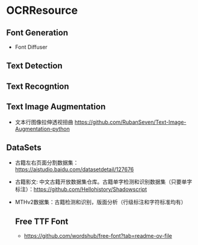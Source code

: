 # OCRResource

## Font Generation
- Font Diffuser

## Text Detection


## Text Recogntion

## Text Image Augmentation
- 文本行图像拉伸透视扭曲  https://github.com/RubanSeven/Text-Image-Augmentation-python

## DataSets
- 古籍左右页面分割数据集：https://aistudio.baidu.com/datasetdetail/127676
- 古籍影文: 中文古籍开放数据集仓库。古籍单字检测和识别数据集（只要单字标注）：https://github.com/Hellohistory/Shadowscript
- MTHv2数据集：古籍检测和识别，版面分析（行级标注和字符标准均有）

  ## Free TTF Font
  - https://github.com/wordshub/free-font?tab=readme-ov-file


